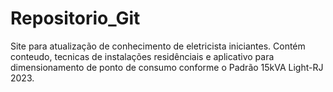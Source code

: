 # Repositorio_Git
Site para atualização de conhecimento de eletricista iniciantes.
Contém conteudo, tecnicas de instalações residênciais e aplicativo para dimensionamento de ponto de consumo conforme o Padrão 15kVA Light-RJ 2023.
